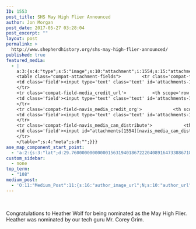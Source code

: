 ```yaml
---
ID: 1553
post_title: SHS May High Flier Announced
author: Jon Morgan
post_date: 2017-05-27 03:28:04
post_excerpt: ""
layout: post
permalink: >
  http://www.shepherdhistory.org/shs-may-high-flier-announced/
published: true
featured_media:
  - |
    a:3:{s:4:"type";s:5:"image";s:10:"attachment";i:1554;s:15:"attachment_data";a:33:{s:2:"id";i:1554;s:5:"title";s:18:"imagesmayhighflier";s:8:"filename";s:24:"images2Fmayhighflier.jpg";s:3:"url";s:82:"http://www.shepherdhistory.org/wp-content/uploads/2017/05/images2Fmayhighflier.jpg";s:4:"link";s:50:"http://www.shepherdhistory.org/?attachment_id=1554";s:3:"alt";s:0:"";s:6:"author";s:1:"1";s:11:"description";s:0:"";s:7:"caption";s:0:"";s:4:"name";s:18:"imagesmayhighflier";s:6:"status";s:7:"inherit";s:10:"uploadedTo";i:1553;s:4:"date";i:1495855302000;s:8:"modified";i:1495855307000;s:9:"menuOrder";i:0;s:4:"mime";s:10:"image/jpeg";s:4:"type";s:5:"image";s:7:"subtype";s:4:"jpeg";s:4:"icon";s:67:"http://www.shepherdhistory.org/wp-includes/images/media/default.png";s:13:"dateFormatted";s:12:"May 27, 2017";s:6:"nonces";a:3:{s:6:"update";s:10:"36e3bccb7b";s:6:"delete";s:10:"7ef25d1539";s:4:"edit";s:10:"8c2cad2dbd";}s:8:"editLink";s:70:"http://www.shepherdhistory.org/wp-admin/post.php?post=1554&action=edit";s:4:"meta";b:0;s:10:"authorName";s:10:"Jon Morgan";s:14:"uploadedToLink";s:70:"http://www.shepherdhistory.org/wp-admin/post.php?post=1553&action=edit";s:15:"uploadedToTitle";s:28:"SHS May High Flier Announced";s:15:"filesizeInBytes";i:107779;s:21:"filesizeHumanReadable";s:6:"105 KB";s:6:"height";i:810;s:5:"width";i:1440;s:11:"orientation";s:9:"landscape";s:5:"sizes";a:4:{s:9:"thumbnail";a:4:{s:6:"height";i:140;s:5:"width";i:140;s:3:"url";s:90:"http://www.shepherdhistory.org/wp-content/uploads/2017/05/images2Fmayhighflier-140x140.jpg";s:11:"orientation";s:9:"landscape";}s:6:"medium";a:4:{s:6:"height";i:189;s:5:"width";i:336;s:3:"url";s:90:"http://www.shepherdhistory.org/wp-content/uploads/2017/05/images2Fmayhighflier-336x189.jpg";s:11:"orientation";s:9:"landscape";}s:5:"large";a:4:{s:6:"height";i:434;s:5:"width";i:771;s:3:"url";s:90:"http://www.shepherdhistory.org/wp-content/uploads/2017/05/images2Fmayhighflier-771x434.jpg";s:11:"orientation";s:9:"landscape";}s:4:"full";a:4:{s:3:"url";s:82:"http://www.shepherdhistory.org/wp-content/uploads/2017/05/images2Fmayhighflier.jpg";s:6:"height";i:810;s:5:"width";i:1440;s:11:"orientation";s:9:"landscape";}}s:6:"compat";a:2:{s:4:"item";s:1723:"<input type="hidden" name="attachments[1554][menu_order]" value="0" /><p class="media-types media-types-required-info">Required fields are marked <span class="required">*</span></p>
    <table class="compat-attachment-fields">		<tr class='compat-field-media_credit'>			<th scope='row' class='label'><label for='attachments-1554-media_credit'><span class='alignleft'>Credit</span><br class='clear' /></label></th>
    <td class='field'><input type='text' class='text' id='attachments-1554-media_credit' name='attachments[1554][media_credit]' value=''  /></td>
    </tr>
    <tr class='compat-field-media_credit_url'>			<th scope='row' class='label'><label for='attachments-1554-media_credit_url'><span class='alignleft'>Credit URL</span><br class='clear' /></label></th>
    <td class='field'><input type='text' class='text' id='attachments-1554-media_credit_url' name='attachments[1554][media_credit_url]' value=''  /></td>
    </tr>
    <tr class='compat-field-navis_media_credit_org'>			<th scope='row' class='label'><label for='attachments-1554-navis_media_credit_org'><span class='alignleft'>Organization</span><br class='clear' /></label></th>
    <td class='field'><input type='text' class='text' id='attachments-1554-navis_media_credit_org' name='attachments[1554][navis_media_credit_org]' value=''  /></td>
    </tr>
    <tr class='compat-field-navis_media_can_distribute'>			<th scope='row' class='label'><label for='attachments-1554-navis_media_can_distribute'><span class='alignleft'>Can<br />distribute?</span><br class='clear' /></label></th>
    <td class='field'><input id="attachments[1554][navis_media_can_distribute]" name="attachments[1554][navis_media_can_distribute]" type="checkbox" value="1"  /></td>
    </tr>
    </table>";s:4:"meta";s:0:"";}}}
ase_map_component_start_point:
  - 'a:2:{s:3:"lat";d:29.760000000000001563194018672220408916473388671875;s:3:"lng";d:-95.3799999999999954525264911353588104248046875;}'
custom_sidebar:
  - none
top_term:
  - "108"
medium_post:
  - 'O:11:"Medium_Post":11:{s:16:"author_image_url";N;s:10:"author_url";N;s:11:"byline_name";N;s:12:"byline_email";N;s:10:"cross_link";s:2:"no";s:2:"id";N;s:21:"follower_notification";s:3:"yes";s:7:"license";s:19:"all-rights-reserved";s:14:"publication_id";s:12:"881fb60cdbf3";s:6:"status";s:4:"none";s:3:"url";N;}'
---
```

&nbsp;

Congratulations to Heather Wolf for being nominated as the May High Flier. Heather was nominated by our tech guru Mr. Corey Grim.